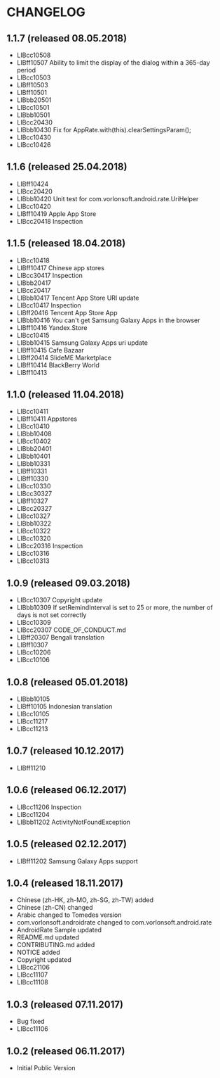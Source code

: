 # CHANGELOG

## 1.1.7 (released 08.05.2018)

- LIBcc10508
- LIBff10507 Ability to limit the display of the dialog within a 365-day period
- LIBcc10503
- LIBff10503
- LIBff10501
- LIBbb20501
- LIBcc10501
- LIBbb10501
- LIBcc20430
- LIBbb10430 Fix for AppRate.with(this).clearSettingsParam();
- LIBcc10430
- LIBcc10426

## 1.1.6 (released 25.04.2018)

- LIBff10424
- LIBcc20420
- LIBbb10420 Unit test for com.vorlonsoft.android.rate.UriHelper
- LIBcc10420
- LIBff10419 Apple App Store
- LIBcc20418 Inspection

## 1.1.5 (released 18.04.2018)

- LIBcc10418
- LIBff10417 Chinese app stores
- LIBcc30417 Inspection
- LIBbb20417
- LIBcc20417
- LIBbb10417 Tencent App Store URI update
- LIBcc10417 Inspection
- LIBff20416 Tencent App Store App
- LIBbb10416 You can't get Samsung Galaxy Apps in the browser
- LIBff10416 Yandex.Store
- LIBcc10415
- LIBbb10415 Samsung Galaxy Apps uri update
- LIBff10415 Cafe Bazaar
- LIBff20414 SlideME Marketplace
- LIBff10414 BlackBerry World
- LIBff10413

## 1.1.0 (released 11.04.2018)

- LIBcc10411
- LIBff10411 Appstores
- LIBcc10410
- LIBbb10408
- LIBcc10402
- LIBbb20401
- LIBbb10401
- LIBbb10331
- LIBff10331
- LIBff10330
- LIBcc10330
- LIBcc30327
- LIBff10327
- LIBcc20327
- LIBcc10327
- LIBbb10322
- LIBcc10322
- LIBcc10320
- LIBcc20316 Inspection
- LIBcc10316
- LIBcc10313

## 1.0.9 (released 09.03.2018)

- LIBcc10307 Copyright update
- LIBbb10309 If setRemindInterval is set to 25 or more, the number of days is not set correctly
- LIBcc10309
- LIBcc20307 CODE_OF_CONDUCT.md
- LIBff20307 Bengali translation
- LIBff10307
- LIBcc10206
- LIBcc10106

## 1.0.8 (released 05.01.2018)

- LIBbb10105
- LIBff10105 Indonesian translation
- LIBcc10105
- LIBcc11217
- LIBcc11213

## 1.0.7 (released 10.12.2017)

- LIBff11210

## 1.0.6 (released 06.12.2017)

- LIBcc11206 Inspection
- LIBcc11204
- LIBbb11202 ActivityNotFoundException

## 1.0.5 (released 02.12.2017)

- LIBff11202 Samsung Galaxy Apps support

## 1.0.4 (released 18.11.2017)

- Chinese (zh-HK, zh-MO, zh-SG, zh-TW) added
- Chinese (zh-CN) changed
- Arabic changed to Tomedes version
- com.vorlonsoft.androidrate changed to com.vorlonsoft.android.rate
- AndroidRate Sample updated
- README.md updated
- CONTRIBUTING.md added
- NOTICE added
- Copyright updated
- LIBcc21106
- LIBcc11107
- LIBcc11108

## 1.0.3 (released 07.11.2017)

- Bug fixed
- LIBcc11106

## 1.0.2 (released 06.11.2017)

- Initial Public Version